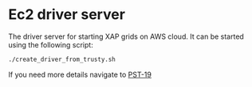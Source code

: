 # Ec2 driver server 

The driver server for starting XAP grids on AWS cloud. It can be started using the following script:

```bash
./create_driver_from_trusty.sh
```

If you need more details navigate to [PST-19](http://10.8.1.184:8080/issue/PST-19)